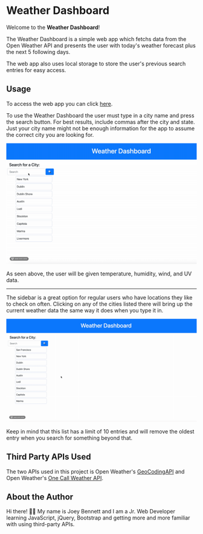 # **Weather Dashboard**
Welcome to the **Weather Dashboard**!

The Weather Dashboard is a simple web app which fetchs data from the Open Weather API and presents the user with today's weather forecast plus the next 5 following days.

The web app also uses local storage to store the user's previous search entries for easy access.

## **Usage**
To access the web app you can click [here](https://coderbennett.github.io/weather-dashboard/).

To use the Weather Dashboard the user must type in a city name and press the search button. For best results, include commas after the city and state. Just your city name might not be enough information for the app to assume the correct city you are looking for.

![Weather Dashboard showing the weather forecast for San Francisco](assets/media/weatherDashboard.gif)

As seen above, the user will be given temperature, humidity, wind, and UV data. 

---

The sidebar is a great option for regular users who have locations they like to check on often. Clicking on any of the cities listed there will bring up the current weather data the same way it does when you type it in.

![User clicks on multiple cities to see the weather there](assets/media/sidebar.gif)

Keep in mind that this list has a limit of 10 entries and will remove the oldest entry when you search for something beyond that.

## **Third Party APIs Used**
The two APIs used in this project is Open Weather's [GeoCodingAPI](https://openweathermap.org/api/geocoding-api) and Open Weather's [One Call Weather API](https://openweathermap.org/api/one-call-api).

## **About the Author**
Hi there! 👋🏻 My name is Joey Bennett and I am a Jr. Web Developer learning JavaScript, jQuery, Bootstrap and getting more and more familiar with using third-party APIs.